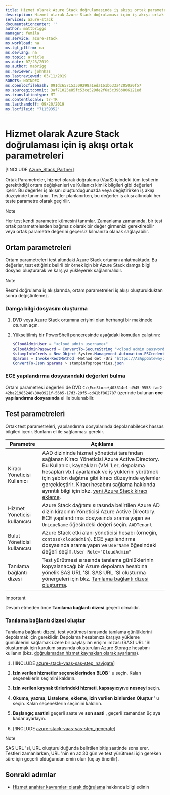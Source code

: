 ```yaml
---
title: Hizmet olarak Azure Stack doğrulamasında iş akışı ortak parametreleri | Microsoft Docs
description: Hizmet olarak Azure Stack doğrulaması için iş akışı ortak parametreleri
services: azure-stack
documentationcenter: ''
author: mattbriggs
manager: femila
ms.service: azure-stack
ms.workload: na
ms.tgt_pltfrm: na
ms.devlang: na
ms.topic: article
ms.date: 07/23/2019
ms.author: mabrigg
ms.reviewer: johnhas
ms.lastreviewed: 03/11/2019
ROBOTS: NOINDEX
ms.openlocfilehash: 091dc657153309298a1eda161b633a42050a0f57
ms.sourcegitcommit: 3af71025e85fc53ce529de2f6a5c396b806121ed
ms.translationtype: MT
ms.contentlocale: tr-TR
ms.lasthandoff: 09/20/2019
ms.locfileid: "71159352"
---
```

# <a name="workflow-common-parameters-for-azure-stack-validation-as-a-service"></a>Hizmet olarak Azure Stack doğrulaması için iş akışı ortak parametreleri

[!INCLUDE [Azure_Stack_Partner](./includes/azure-stack-partner-appliesto.md)]

Ortak Parametreler, hizmet olarak doğrulama (VaaS) içindeki tüm testlerin gerektirdiği ortam değişkenleri ve Kullanıcı kimlik bilgileri gibi değerleri içerir. Bu değerler iş akışını oluşturduğunuzda veya değiştirirken iş akışı düzeyinde tanımlanır. Testler planlanırken, bu değerler iş akışı altındaki her teste parametre olarak geçirilir.

> [!NOTE]
> Her test kendi parametre kümesini tanımlar. Zamanlama zamanında, bir test ortak parametrelerden bağımsız olarak bir değer girmenizi gerektirebilir veya ortak parametre değerini geçersiz kılmanıza olanak sağlayabilir.

## <a name="environment-parameters"></a>Ortam parametreleri

Ortam parametreleri test altındaki Azure Stack ortamını anlatmaktadır. Bu değerler, test ettiğiniz belirli bir örnek için bir Azure Stack damga bilgi dosyası oluşturarak ve karşıya yükleyerek sağlanmalıdır.

> [!NOTE]
> Resmi doğrulama iş akışlarında, ortam parametreleri iş akışı oluşturulduktan sonra değiştirilemez.

### <a name="generate-the-stamp-information-file"></a>Damga bilgi dosyasını oluşturma

1. DVD veya Azure Stack ortamına erişimi olan herhangi bir makinede oturum açın.
2. Yükseltilmiş bir PowerShell penceresinde aşağıdaki komutları çalıştırın:

    ```powershell  
    $CloudAdminUser = "<cloud admin username>"
    $CloudAdminPassword = ConvertTo-SecureString "<cloud admin password>" -AsPlainText -Force
    $stampInfoCreds = New-Object System.Management.Automation.PSCredential($CloudAdminUser, $CloudAdminPassword)
    $params = Invoke-RestMethod -Method Get -Uri 'https://ASAppGateway:4443/ServiceTypeId/4dde37cc-6ee0-4d75-9444-7061e156507f/CloudDefinition/GetStampInformation' -Credential $stampInfoCreds
    ConvertTo-Json $params > stampinfoproperties.json
    ```

### <a name="locate-values-in-the-ece-configuration-file"></a>ECE yapılandırma dosyasındaki değerleri bulma

Ortam parametresi değerleri de DVD `C:\EceStore\403314e1-d945-9558-fad2-42ba21985248\80e0921f-56b5-17d3-29f5-cd41bf862787` üzerinde bulunan **ece yapılandırma dosyasında** el ile bulunabilir.

## <a name="test-parameters"></a>Test parametreleri

Ortak test parametreleri, yapılandırma dosyalarında depolanabilecek hassas bilgileri içerir. Bunların el ile sağlanması gerekir.

Parametre    | Açıklama
-------------|-----------------
Kiracı Yöneticisi Kullanıcı                            | AAD dizininde hizmet yöneticisi tarafından sağlanan Kiracı Yöneticisi Azure Active Directory. Bu Kullanıcı, kaynakları (VM 'Ler, depolama hesapları vb.) ayarlamak ve iş yüklerini yürütmek için şablon dağıtma gibi kiracı düzeyinde eylemler gerçekleştirir. Kiracı hesabını sağlama hakkında ayrıntılı bilgi için bkz. [yeni Azure Stack kiracı ekleme](../operator/azure-stack-add-new-user-aad.md).
Hizmet Yöneticisi kullanıcısı             | Azure Stack dağıtımı sırasında belirtilen Azure AD dizin kiracının Yöneticisi Azure Active Directory. ECE yapılandırma dosyasında arama yapın ve `UniqueName` öğesindeki değeri seçin. `AADTenant`
Bulut Yöneticisi kullanıcısı               | Azure Stack etki alanı yöneticisi hesabı (örneğin, `contoso\cloudadmin`). ECE yapılandırma dosyasında arama yapın ve `UserName` öğesindeki değeri seçin. `User Role="CloudAdmin"`
Tanılama bağlantı dizesi          | Test yürütmesi sırasında tanılama günlüklerinin kopyalanacağı bir Azure depolama hesabına yönelik SAS URL 'SI. SAS URL 'SI oluşturma yönergeleri için bkz. [Tanılama bağlantı dizesi oluşturma](#generate-the-diagnostics-connection-string). |

> [!IMPORTANT]
> Devam etmeden önce **Tanılama bağlantı dizesi** geçerli olmalıdır.

### <a name="generate-the-diagnostics-connection-string"></a>Tanılama bağlantı dizesi oluştur

Tanılama bağlantı dizesi, test yürütmesi sırasında tanılama günlüklerini depolamak için gereklidir. Depolama hesabınıza karşıya yükleme günlüklerini sağlamak üzere bir paylaşılan erişim imzası (SAS) URL 'SI oluşturmak için kurulum sırasında oluşturulan Azure Storage hesabını kullanın (bkz. [doğrulamadan hizmet kaynakları olarak ayarlama](azure-stack-vaas-set-up-resources.md)).

1. [!INCLUDE [azure-stack-vaas-sas-step_navigate](includes/azure-stack-vaas-sas-step_navigate.md)]

1. **Izin verilen hizmetler seçeneklerinden** **BLOB** ' u seçin. Kalan seçeneklerin seçimini kaldırın.

1. **Izin verilen kaynak türlerindeki** **hizmeti**, **kapsayıcıyı**ve **nesneyi** seçin.

1. **Okuma**, **yazma**, **Listeleme**, **ekleme**, **izin verilen izinlerden** **Oluştur** ' u seçin. Kalan seçeneklerin seçimini kaldırın.

1. **Başlangıç saatini** geçerli saate ve **son saati** , geçerli zamandan üç aya kadar ayarlayın.

1. [!INCLUDE [azure-stack-vaas-sas-step_generate](includes/azure-stack-vaas-sas-step_generate.md)]

> [!NOTE]  
> SAS URL 'si, URL oluşturulduğunda belirtilen bitiş saatinde sona erer.  
Testleri zamanlarken, URL 'nin en az 30 gün ve test yürütmesi için gereken süre için geçerli olduğundan emin olun (üç ay önerilir).

## <a name="next-steps"></a>Sonraki adımlar

- [Hizmet anahtar kavramları olarak doğrulama](azure-stack-vaas-key-concepts.md) hakkında bilgi edinin